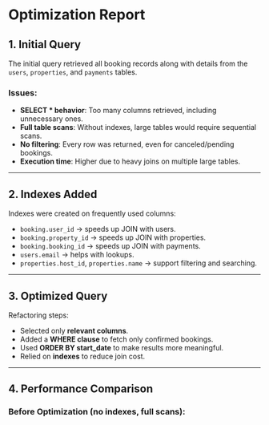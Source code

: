 # Optimization Report

## 1. Initial Query
The initial query retrieved all booking records along with details from the `users`, `properties`, and `payments` tables.  

### Issues:
- **SELECT * behavior**: Too many columns retrieved, including unnecessary ones.
- **Full table scans**: Without indexes, large tables would require sequential scans.
- **No filtering**: Every row was returned, even for canceled/pending bookings.
- **Execution time**: Higher due to heavy joins on multiple large tables.

---

## 2. Indexes Added
Indexes were created on frequently used columns:

- `booking.user_id` → speeds up JOIN with users.  
- `booking.property_id` → speeds up JOIN with properties.  
- `booking.booking_id` → speeds up JOIN with payments.  
- `users.email` → helps with lookups.  
- `properties.host_id`, `properties.name` → support filtering and searching.  

---

## 3. Optimized Query
Refactoring steps:
- Selected only **relevant columns**.  
- Added a **WHERE clause** to fetch only confirmed bookings.  
- Used **ORDER BY start_date** to make results more meaningful.  
- Relied on **indexes** to reduce join cost.  

---

## 4. Performance Comparison

### Before Optimization (no indexes, full scans):

